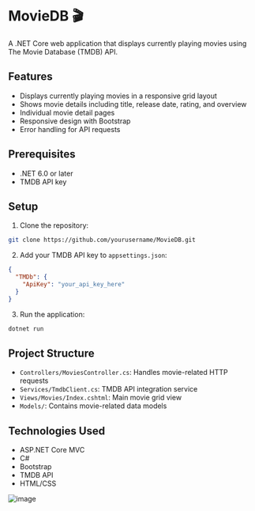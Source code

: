 # MovieDB 🎬

A .NET Core web application that displays currently playing movies using The Movie Database (TMDB) API.

## Features

- Displays currently playing movies in a responsive grid layout
- Shows movie details including title, release date, rating, and overview
- Individual movie detail pages
- Responsive design with Bootstrap
- Error handling for API requests

## Prerequisites

- .NET 6.0 or later
- TMDB API key

## Setup

1. Clone the repository:
```bash
git clone https://github.com/yourusername/MovieDB.git
```

2. Add your TMDB API key to `appsettings.json`:
```json
{
  "TMDb": {
    "ApiKey": "your_api_key_here"
  }
}
```

3. Run the application:
```bash
dotnet run
```

## Project Structure

- `Controllers/MoviesController.cs`: Handles movie-related HTTP requests
- `Services/TmdbClient.cs`: TMDB API integration service
- `Views/Movies/Index.cshtml`: Main movie grid view
- `Models/`: Contains movie-related data models

## Technologies Used

- ASP.NET Core MVC
- C#
- Bootstrap
- TMDB API
- HTML/CSS

![image](https://github.com/user-attachments/assets/6e745dcf-3ccb-453a-8483-7d11b22dc7be)



